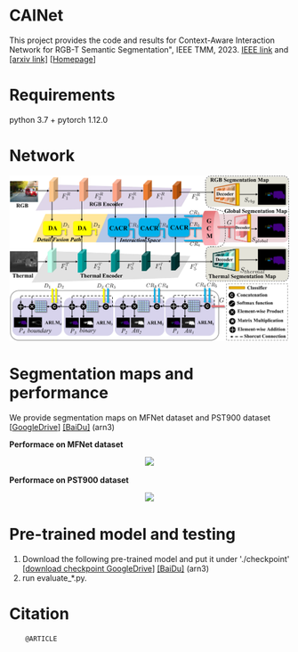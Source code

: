 # CAINet 
  This project provides the code and results for Context-Aware Interaction Network for RGB-T Semantic Segmentation", IEEE TMM, 2023. [IEEE link](https://iee) and [[arxiv link]](h) [[Homepage](https://github.com/YingLv1106/CAINet)]

# Requirements
  python 3.7 + pytorch 1.12.0

# Network

   <div align=center>
   <img src="https://github.com/YingLv1106/CAINet/blob/main/image/cainet.png">
   </div> 

# Segmentation maps and performance

   We provide segmentation maps on MFNet dataset and PST900 dataset [[GoogleDrive](https://drive.google.com/drive/folders/1fKE9JpyhLWPIzHaqSJ4zl7t0WafdqYkI?usp=drive_link)] [[BaiDu]](https://pan.baidu.com/s/1Z0zEw527UTtCccKtyTznww?pwd=arn3) (arn3)

   **Performace on MFNet dataset**

   <div align=center>
   <img src="https://github.com/YingLv1106/CAINet/blob/main/image/resul.jpg">
   </div>

   **Performace on PST900 dataset**

   <div align=center>
   <img src="https://github.com/YingLv1106/CAINet/blob/main/image/resul.jpg">
   </div>


# Pre-trained model and testing
1. Download the following pre-trained model and put it under './checkpoint' [[download checkpoint GoogleDrive](https://drive.google.com/drive/folders/1dX7frPekYnw1nR9rwnbwZkcdC6Zj2gLT?usp=drive_link)]  [[BaiDu]](https://pan.baidu.com/s/1Z0zEw527UTtCccKtyTznww?pwd=arn3) (arn3)
2. run evaluate_*.py.


# Citation
        @ARTICLE


​                

